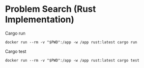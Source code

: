# Problem Search (Rust Implementation)

Cargo run
````
docker run --rm -v "$PWD":/app -w /app rust:latest cargo run
````

Cargo test
````
docker run --rm -v "$PWD":/app -w /app rust:latest cargo test
````
